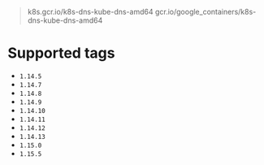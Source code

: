 > k8s.gcr.io/k8s-dns-kube-dns-amd64
> gcr.io/google_containers/k8s-dns-kube-dns-amd64

# Supported tags
- `1.14.5`
- `1.14.7`
- `1.14.8`
- `1.14.9`
- `1.14.10`
- `1.14.11`
- `1.14.12`
- `1.14.13`
- `1.15.0`
- `1.15.5`